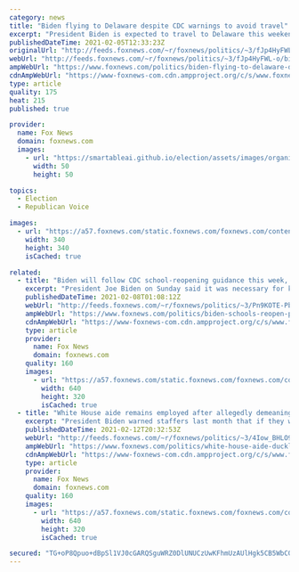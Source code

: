```yaml
---
category: news
title: "Biden flying to Delaware despite CDC warnings to avoid travel"
excerpt: "President Biden is expected to travel to Delaware this weekend, in what will be his first out-of-town trip since taking office, despite warnings from the Centers of Disease Control and Prevention to avoid travel."
publishedDateTime: 2021-02-05T12:33:23Z
originalUrl: "http://feeds.foxnews.com/~r/foxnews/politics/~3/fJp4HyFWL-o/biden-flying-to-delaware-despite-cdc-warnings-to-avoid-travel"
webUrl: "http://feeds.foxnews.com/~r/foxnews/politics/~3/fJp4HyFWL-o/biden-flying-to-delaware-despite-cdc-warnings-to-avoid-travel"
ampWebUrl: "https://www.foxnews.com/politics/biden-flying-to-delaware-despite-cdc-warnings-to-avoid-travel.amp"
cdnAmpWebUrl: "https://www-foxnews-com.cdn.ampproject.org/c/s/www.foxnews.com/politics/biden-flying-to-delaware-despite-cdc-warnings-to-avoid-travel.amp"
type: article
quality: 175
heat: 215
published: true

provider:
  name: Fox News
  domain: foxnews.com
  images:
    - url: "https://smartableai.github.io/election/assets/images/organizations/foxnews.com-50x50.jpg"
      width: 50
      height: 50

topics:
  - Election
  - Republican Voice

images:
  - url: "https://a57.foxnews.com/static.foxnews.com/foxnews.com/content/uploads/2020/10/340/340/brooke-singman-headshot.jpg?ve=1&tl=1"
    width: 340
    height: 340
    isCached: true

related:
  - title: "Biden will follow CDC school-reopening guidance this week, even though agency provided it months ago"
    excerpt: "President Joe Biden on Sunday said it was necessary for kids to return “safely” to school and to expect the Center for Disease Control and Prevention (CDC) to release “science-based” guidelines later this week on requirements for schools to reopen."
    publishedDateTime: 2021-02-08T01:08:12Z
    webUrl: "http://feeds.foxnews.com/~r/foxnews/politics/~3/Pn9KOTE-PbM/biden-schools-reopen-provide-cdc-science-this-week"
    ampWebUrl: "https://www.foxnews.com/politics/biden-schools-reopen-provide-cdc-science-this-week.amp"
    cdnAmpWebUrl: "https://www-foxnews-com.cdn.ampproject.org/c/s/www.foxnews.com/politics/biden-schools-reopen-provide-cdc-science-this-week.amp"
    type: article
    provider:
      name: Fox News
      domain: foxnews.com
    quality: 160
    images:
      - url: "https://a57.foxnews.com/static.foxnews.com/foxnews.com/content/uploads/2021/02/640/320/AP21037480732952-1.jpg?ve=1&tl=1"
        width: 640
        height: 320
        isCached: true
  - title: "White House aide remains employed after allegedly demeaning reporter, despite Biden warning of firing"
    excerpt: "President Biden warned staffers last month that if they weren’t respectful to others their jobs would be on the line – but a press office aide accused of threatening and making misogynistic remarks to a female reporter still has his."
    publishedDateTime: 2021-02-12T20:32:53Z
    webUrl: "http://feeds.foxnews.com/~r/foxnews/politics/~3/4Iow_BHLO98/white-house-aide-ducklo-palmeri-politico"
    ampWebUrl: "https://www.foxnews.com/politics/white-house-aide-ducklo-palmeri-politico.amp"
    cdnAmpWebUrl: "https://www-foxnews-com.cdn.ampproject.org/c/s/www.foxnews.com/politics/white-house-aide-ducklo-palmeri-politico.amp"
    type: article
    provider:
      name: Fox News
      domain: foxnews.com
    quality: 160
    images:
      - url: "https://a57.foxnews.com/static.foxnews.com/foxnews.com/content/uploads/2021/02/640/320/Tj-Ducklo-Tara-Palmeri.jpg?ve=1&tl=1"
        width: 640
        height: 320
        isCached: true

secured: "TG+oP8Qpuo+dBpSl1VJ0cGARQSguWRZ0DlUNUCzUwKFhmUzAUlHgk5CB5WbC0oOe4Wb5wQHCmkTIucdvoY0v4r6tpisfFEe0ekszWXwscKEGZaEH/bL1AiGLzIw5PzJiLVUJXXpLMGcyyvXVq2M69G9Ee97AXSjtPVTKpd2dd92cWebfiIzCLRFPSSWYyfT+LtjYWXEqqAH6ZlGhnHDKpRL39V0Fgn8AACoglfboFv1SMIdEd514e8twDL+a3OSzyaoCYk3t0petodd0IbNTBgfdo2Okv9VvMHwPbcG46zpuSpcZh0z/To0UJ9emNKkR9JrmaMXud6xE11YvwiJma+oNZOVVAHfjYzgTjCBS4Kc=;4lMZh29Fz9RDyS2Zsc2Cyw=="
---
```


